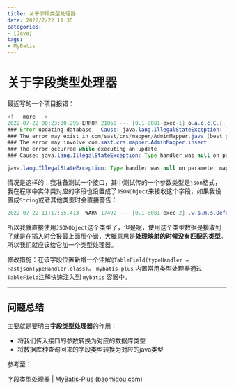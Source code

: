 ```yaml
---
title: 关于字段类型处理器
date: 2022/7/22 11:35
categories:
- [Java]
tags:
- MyBatis
---
```

# 关于字段类型处理器

 最近写的一个项目报错：

```java
<!-- more -->
2022-07-22 00:23:00.295 ERROR 21860 --- [0.1-8081-exec-1] o.a.c.c.C.[.[.[/].[dispatcherServlet]    : Servlet.service() for servlet [dispatcherServlet] in context with path [] threw exception [Request processing failed; nested exception is org.mybatis.spring.MyBatisSystemException: nested exception is org.apache.ibatis.exceptions.PersistenceException: 
### Error updating database.  Cause: java.lang.IllegalStateException: Type handler was null on parameter mapping for property 'reviewSettings'. It was either not specified and/or could not be found for the javaType (com.alibaba.fastjson.JSONObject) : jdbcType (null) combination.
### The error may exist in com/sast/crs/mapper/AdminMapper.java (best guess)
### The error may involve com.sast.crs.mapper.AdminMapper.insert
### The error occurred while executing an update
### Cause: java.lang.IllegalStateException: Type handler was null on parameter mapping for property 'reviewSettings'. It was either not specified and/or could not be found for the javaType (com.alibaba.fastjson.JSONObject) : jdbcType (null) combination.] with root cause

java.lang.IllegalStateException: Type handler was null on parameter mapping for property 'reviewSettings'. It was either not specified and/or could not be found for the javaType (com.alibaba.fastjson.JSONObject) : jdbcType (null) combination.

```

情况是这样的：我准备测试一个接口，其中测试传的一个参数类型是`json`格式，我在程序中实体类对应的字段也设置成了`JSONObject`来接收这个字段，如果我设置成`String`或者其他类型时会直接警告：

```java
2022-07-22 11:17:55.413  WARN 17492 --- [0.1-8081-exec-2] .w.s.m.s.DefaultHandlerExceptionResolver : Resolved [org.springframework.http.converter.HttpMessageNotReadableException: JSON parse error: Cannot deserialize value of type `java.lang.String` from Object value (token `JsonToken.START_OBJECT`); nested exception is com.fasterxml.jackson.databind.exc.MismatchedInputException: Cannot deserialize value of type `java.lang.String` from Object value (token `JsonToken.START_OBJECT`)<EOL> at [Source: (org.springframework.util.StreamUtils$NonClosingInputStream); line: 16, column: 24] (through reference chain: com.sast.crs.entity.Competition["review_settings"])]

```

所以我就直接使用`JSONObject`这个类型了，但是呢，使用这个类型数据是接收到了就是在插入时会报最上面那个错，大概意思是**处理映射的时候没有匹配的类型**。所以我们就应该给它加一个类型处理器。

修改措施：在该字段位置新增一个注解`@TableField(typeHandler = FastjsonTypeHandler.class)`。 `mybatis-plus` 内置常用类型处理器通过`TableField`注解快速注入到 `mybatis` 容器中。

---

## 问题总结

主要就是要明白**字段类型处理器**的作用：

- 将我们传入接口的参数转换为对应的数据库类型
- 将数据库种查询回来的字段类型转换为对应的java类型

参考至：

[字段类型处理器 | MyBatis-Plus (baomidou.com)](https://baomidou.com/pages/fd41d8/)